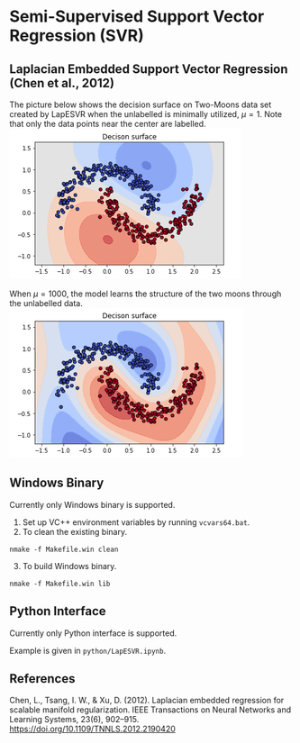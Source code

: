 # Semi-Supervised Support Vector Regression (SVR)

## Laplacian Embedded Support Vector Regression (Chen et al., 2012)
The picture below shows the decision surface on Two-Moons data set created by LapESVR when the unlabelled is minimally utilized, $\mu = 1$. Note that only the data points near the center are labelled.  
![mu 1](mu-1.png)

When $\mu = 1000$, the model learns the structure of the two moons through the unlabelled data.  
![mu 1000](mu-1000.png)

## Windows Binary
Currently only Windows binary is supported.

1. Set up VC++ environment variables by running `vcvars64.bat`.
2. To clean the existing binary.
 ```
 nmake -f Makefile.win clean
 ```
3. To build Windows binary.
```
nmake -f Makefile.win lib
```

## Python Interface
Currently only Python interface is supported.

Example is given in `python/LapESVR.ipynb`.

## References
Chen, L., Tsang, I. W., & Xu, D. (2012). Laplacian embedded regression for scalable manifold regularization. IEEE Transactions on Neural Networks and Learning Systems, 23(6), 902–915. https://doi.org/10.1109/TNNLS.2012.2190420
